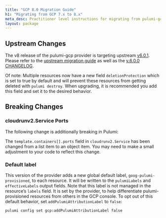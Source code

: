 ```yaml
---
title: "GCP 8.0 Migration Guide"
h1: "Migrating from GCP 7.x to 8.x"
meta_desc: Practitioner level instructions for migrating from pulumi-gcp 7.x to 8.x.
layout: package
---
```


## Upstream Changes
The v8 release of the pulumi-gcp provider is targeting upstream [v6.0.1](https://github.com/hashicorp/terraform-provider-google/releases/tag/v6.1.0). 
Please refer to the [upstream migration guide](https://registry.terraform.io/providers/hashicorp/google/latest/docs/guides/version_6_upgrade) as well as the [v.6.0.0 CHANGELOG](https://github.com/hashicorp/terraform-provider-google/releases/tag/v6.0.0).

Of note: Multiple resources now have a new field `deletionProtection` which is set to true by default and will prevent these resources from getting deleted with `pulumi destroy`. When upgrading, it is recommended you add this field and set it to the desired behavior.

## Breaking Changes

### cloudrunv2.Service Ports

The following change is additionally breaking in Pulumi:

The `template.containers[].ports` field in `cloudrunv2.Service` has been changed from a list item to an object item. 
You may need to make a small adjustment to your code to reflect this change.

### Default label

This version of the provider adds a new global default label, `goog-pulumi-provisioned`, to each resource. 
It will be written to the `pulumiLabels` and `effectiveLabels` output fields.
Note that this label is not managed in the resource’s `labels` field. 
It is set by the provider, to help differentiate pulumi-provisioned resources from others in the GCP console.
To opt out of this default behavior, set `addPulumiAttributionLabel` to `false`:

```console
pulumi config set gcp:addPulumiAttributionLabel false
```
